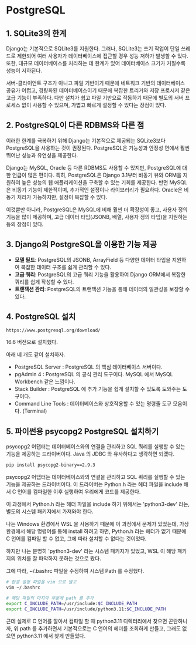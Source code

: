 # PostgreSQL

## 1. SQLite3의 한계
Django는 기본적으로 SQLite3를 지원한다. 그러나, SQLite3는 쓰기 작업이 단일 쓰레드로 제한되어 여러 사용자가 데이터베이스에 접근할 경우 성능 저하가 발생할 수 있다. 또한, 대규모 데이터베이스를 처리하는 데 한계가 있어 데이터베이스 크기가 커질수록 성능이 저하된다.

서버-클라이언트 구조가 아니고 파일 기반이기 때문에 네트워크 기반의 데이터베이스 공유가 어렵고, 경량화된 데이터베이스이기 때문에 복잡한 트리거와 저장 프로시저 같은 고급 기능이 부족하다. 다만 설치가 쉽고 파일 기반으로 작동하기 때문에 별도의 서버 프로세스 없이 사용할 수 있으며, 가볍고 빠르게 설정할 수 있다는 장점이 있다.

## 2. PostgreSQL이 다른 RDBMS와 다른 점
이러한 한계를 극복하기 위해 Django는 기본적으로 제공되는 SQLite3보다 PostgreSQL을 사용하는 것이 권장된다. PostgreSQL은 기능성과 안정성 면에서 훨씬 뛰어난 성능과 유연성을 제공한다.

Django는 MySQL, Oracle 등 다른 RDBMS도 사용할 수 있지만, PostgreSQL에 대한 언급이 많은 편이다. 특히, PostgreSQL은 Django 3.1부터 비동기 뷰와 ORM을 지원하여 높은 성능의 웹 애플리케이션을 구축할 수 있는 기회를 제공한다. 반면 MySQL은 비동기 기능이 제한적이며, 추가적인 설정이나 라이브러리가 필요하다. Oracle은 비동기 처리가 가능하지만, 설정이 복잡할 수 있다.

이것뿐만 아니라, PostgreSQL은 MySQL에 비해 훨씬 더 확장성이 좋고, 사용자 정의 기능을 많이 제공하며, 고급 데이터 타입(JSONB, 배열, 사용자 정의 타입)을 지원하는 등의 장점이 있다.

## 3. Django의 PostgreSQL을 이용한 기능 제공
- **모델 필드**: PostgreSQL의 JSONB, ArrayField 등 다양한 데이터 타입을 지원하여 복잡한 데이터 구조를 쉽게 관리할 수 있다.
- **고급 쿼리**: PostgreSQL의 고급 쿼리 기능을 활용하여 Django ORM에서 복잡한 쿼리를 쉽게 작성할 수 있다.
- **트랜잭션 관리**: PostgreSQL의 트랜잭션 기능을 통해 데이터의 일관성을 보장할 수 있다.

## 4. PostgreSQL 설치
```text
https://www.postgresql.org/download/
```
16.6 버전으로 설치했다.

아래 네 개도 같이 설치하자.
- PostgreSQL Server : PostgreSQL 의 핵심 데이터베이스 서버이다.
- pgAdmin 4 : PostgreSQL 의 공식 관리 도구이다. MySQL 에서 MySQL Workbench 같은 느낌이다.
- Stack Builder : PostgreSQL 에 추가 기능을 쉽게 설치할 수 있도록 도와주는 도구이다.
- Command Line Tools : 데이터베이스와 상호작용할 수 있는 명령줄 도구 모음이다. (Terminal)

## 5. 파이썬용 psycopg2 PostgreSQL 설치하기
psycopg2 어댑터는 데이터베이스와의 연결을 관리하고 SQL 쿼리를 실행할 수 있는 기능을 제공하는 드라이버이다. Java 의 JDBC 와 유사하다고 생각하면 되겠다.

```bash
pip install psycopg2-binary==2.9.3
```

psycopg2 어댑터는 데이터베이스와의 연결을 관리하고 SQL 쿼리를 실행할 수 있는 기능을 제공하는 드라이버이다. 이 드라이버는 Python.h 라는 헤더 파일을 include 해서 C 언어를 컴파일한 이후 실행하여 우리에게 코드를 제공한다.

이 과정에서 Python.h 라는 헤더 파일을 include 하기 위해서는 'python3-dev' 라는, 별도의 시스템 패키지에서 가져와야 한다.

나는 Windows 환경에서 WSL 을 사용하기 때문에 이 과정에서 문제가 있었는데, 가상 환경에서 해당 명령어를 통해 install 하려고 하면, Python.h 라는 헤더가 없기 때문에 C 언어를 컴파일 할 수 없고, 그에 따라 설치할 수 없다는 것이었다.

하지만 나는 분명히 'python3-dev' 라는 시스템 패키지가 있었고, WSL 이 해당 패키지의 위치를 잘 파악하지 못하는 것으로 봤다.

그에 따라, ~/.bashrc 파일을 수정하여 시스템 Path 를 수정했다.

```bash
# 환경 설정 파일을 vim 으로 열고
vim ~/.bashrc

# 해당 파일의 마지막 부분에 path 를 추가
export C_INCLUDE_PATH=/usr/include:$C_INCLUDE_PATH
export C_INCLUDE_PATH=/usr/include/python3.11:$C_INCLUDE_PATH
```

근데 실제로 C 언어를 깔아서 컴파일 할 때 python3.11 디렉터리에서 찾으면 곤란하니까, 위 path 를 추가하면서 기본적으로는 C 언어의 헤더를 조회하게 만들고, 그래도 없으면 python3.11 에서 찾게 만들었다.